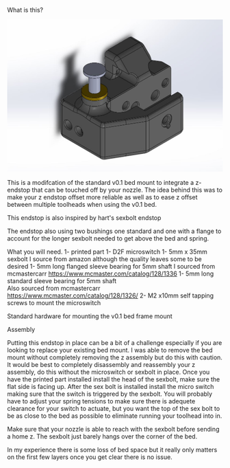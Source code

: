 What is this?

![Image](images/endstop.png)

This is a modifcation of the standard v0.1 bed mount to integrate a z-endstop that can be touched off by your nozzle.
The idea behind this was to make your z endstop offset more reliable as well as to ease z offset between multiple toolheads when using the v0.1 bed.

This endstop is also inspired by hart's sexbolt endstop 

The endstop also using two bushings one standard and one with a flange to account for the longer sexbolt needed to get above the bed and spring.

What you will need.
1- printed part
1- D2F microswitch
1- 5mm x 35mm sexbolt
	I source from amazon although the quality leaves some to be desired
1- 5mm long flanged sleeve bearing for 5mm shaft
	I sourced from mcmastercarr https://www.mcmaster.com/catalog/128/1336
1- 5mm long standard sleeve bearing for 5mm shaft	
	Also sourced from mcmastercarr https://www.mcmaster.com/catalog/128/1326/
2- M2 x10mm self tapping screws to mount the microswitch

Standard hardware for mounting the v0.1 bed frame mount

Assembly

Putting this endstop in place can be a bit of a challenge especially if you are looking to replace your existing bed mount. I was able to remove the bed mount without completely removing the z assembly but do this with caution. It would be best to completely disassembly and reassembly your z assembly, do this without the microswitch or sexbolt in place. Once you have the printed part installed install the head of the sexbolt, make sure the flat side is facing up. After the sex bolt is installed install the micro switch making sure that the switch is triggered by the sexbolt.
You will probably have to adjust your spring tensions to make sure there is adequete clearance for your switch to actuate, but you want the top of the sex bolt to be as close to the bed as possible to eliminate running your toolhead into in.

Make sure that your nozzle is able to reach with the sexbolt before sending a home z. The sexbolt just barely hangs over the corner of the bed.

In my experience there is some loss of bed space but it really only matters on the first few layers once you get clear there is no issue.
